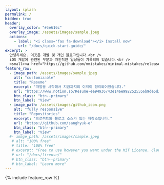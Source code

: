 ```yaml
---
layout: splash
permalink: /
hidden: true
header:
  overlay_color: "#5e616c"
  overlay_image: /assets/images/sample.jpeg
  actions:
    - label: "<i class='fas fa-download'></i> Install now"
      url: "/docs/quick-start-guide/"
excerpt: >
  안녕하세요. 이곳은 개발 및 개인 블로그입니다.<br />
  iOS 개발에 관련된 부분과 개인적인 일상들이 기록되어 있습니다.<br />
  <small><a href="https://github.com/mmistakes/minimal-mistakes/releases/tag/4.19.3">Latest release v4.19.3</a></small>
feature_row:
  - image_path: /assets/images/sample.jpeg
    alt: "customizable"
    title: "Resume"
    excerpt: "개발을 시작해서 지금까지의 이력이 정리되어있습니다."
    url: "https://www.notion.so/Resume-ee94936743e146e9922525556b9de5d3"
    btn_class: "btn--primary"
    btn_label: "View"
  - image_path: /assets/images/github_icon.png
    alt: "fully responsive"
    title: "Repositories"
    excerpt: "프로젝트와 블로그 소스가 있는 저장소입니다."
    url: "https://github.com/sanghyuk-e"
    btn_class: "btn--primary"
    btn_label: "View"
  #- image_path: /assets/images/sample.jpeg
   # alt: "100% free"
   # title: "100% free"
   # excerpt: "Free to use however you want under the MIT License. Clone it, fork it, customize it... whatever!"
   # url: "/docs/license/"
   # btn_class: "btn--primary"
   # btn_label: "Learn more"      
---
```


{% include feature_row %}

